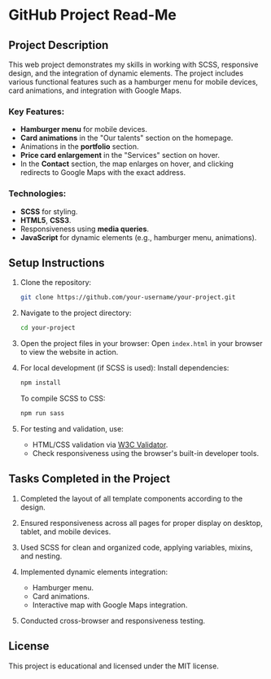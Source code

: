 # GitHub Project Read-Me

## Project Description

This web project demonstrates my skills in working with SCSS, responsive design, and the integration of dynamic elements. The project includes various functional features such as a hamburger menu for mobile devices, card animations, and integration with Google Maps.

### Key Features:

- **Hamburger menu** for mobile devices.
- **Card animations** in the "Our talents" section on the homepage.
- Animations in the **portfolio** section.
- **Price card enlargement** in the "Services" section on hover.
- In the **Contact** section, the map enlarges on hover, and clicking redirects to Google Maps with the exact address.

### Technologies:

- **SCSS** for styling.
- **HTML5**, **CSS3**.
- Responsiveness using **media queries**.
- **JavaScript** for dynamic elements (e.g., hamburger menu, animations).

## Setup Instructions

1. Clone the repository:
   ```bash
   git clone https://github.com/your-username/your-project.git
   ```

2. Navigate to the project directory:
   ```bash
   cd your-project
   ```

3. Open the project files in your browser:
   Open `index.html` in your browser to view the website in action.

4. For local development (if SCSS is used):
   Install dependencies:
   ```bash
   npm install
   ```

   To compile SCSS to CSS:
   ```bash
   npm run sass
   ```

5. For testing and validation, use:
   - HTML/CSS validation via [W3C Validator](https://validator.w3.org/).
   - Check responsiveness using the browser's built-in developer tools.

## Tasks Completed in the Project

1. Completed the layout of all template components according to the design.
2. Ensured responsiveness across all pages for proper display on desktop, tablet, and mobile devices.
3. Used SCSS for clean and organized code, applying variables, mixins, and nesting.
4. Implemented dynamic elements integration:
   - Hamburger menu.
   - Card animations.
   - Interactive map with Google Maps integration.
   
5. Conducted cross-browser and responsiveness testing.

## License

This project is educational and licensed under the MIT license.
